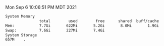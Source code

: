 Mon Sep  6 10:06:51 PM MDT 2021
```bash
System Memory
               total        used        free      shared  buff/cache   available
Mem:           7.7Gi       622Mi       5.2Gi       8.0Mi       1.9Gi       6.7Gi
Swap:          7.6Gi       227Mi       7.4Gi
System Storage
657M	.
```
```bash
